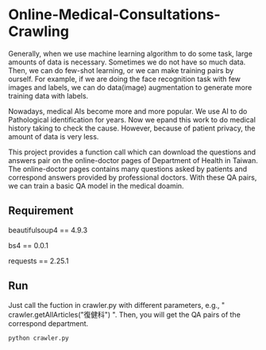 # Online-Medical-Consultations-Crawling

Generally, when we use machine learning algorithm to do some task, large amounts of data is necessary. Sometimes we do not have so much data. Then, we can do few-shot learning, or we can make training pairs by ourself. For example, if we are doing the face recognition task with few images and labels, we can do data(image) augmentation to generate more training data with labels.

Nowadays, medical AIs become more and more popular. We use AI to do Pathological identification for years. Now we epand this work to do medical history taking to check the cause. However, because of patient privacy, the amount of data is very less. 

This project provides a function call which can download the questions and answers pair on the online-doctor pages of Department of Health in Taiwan. The online-doctor pages contains many questions asked by patients and correspond answers provided by professional doctors. With these QA pairs, we can train a basic QA model in the medical doamin.

## Requirement

beautifulsoup4 == 4.9.3

bs4 == 0.0.1

requests == 2.25.1


## Run

Just call the fuction in crawler.py with different parameters, e.g., " crawler.getAllArticles("復健科") ". Then, you will get the QA pairs of the correspond department.

```sh
python crawler.py
```

